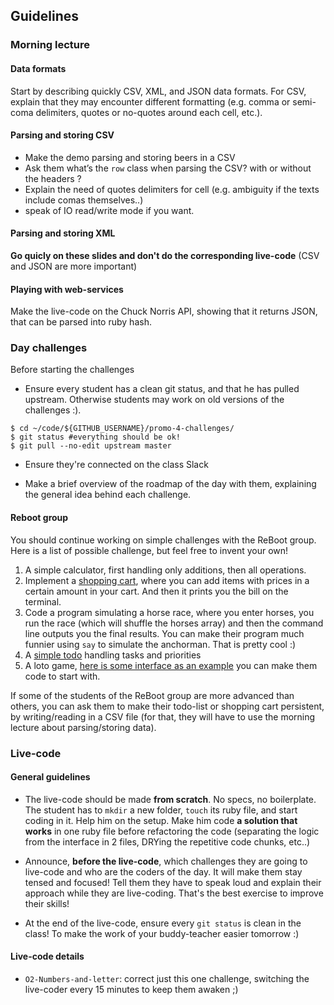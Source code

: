 ## Guidelines

### Morning lecture

#### Data formats
Start by describing quickly CSV, XML, and JSON data formats. For CSV, explain that they may encounter different formatting (e.g. comma or semi-coma delimiters, quotes or no-quotes around each cell, etc.).


#### Parsing and storing CSV
- Make the demo parsing and storing beers in a CSV
- Ask them what’s the `row` class when parsing the CSV? with or without the headers ?
- Explain the need of quotes delimiters for cell (e.g. ambiguity if the texts include comas themselves..)
- speak of IO read/write mode if you want.

#### Parsing and storing XML
**Go quicly on these slides and don't do the corresponding live-code** (CSV and JSON are more important)

#### Playing with web-services
Make the live-code on the Chuck Norris API, showing that it returns JSON, that can be parsed into ruby hash.


### Day challenges

Before starting the challenges

- Ensure every student has a clean git status, and that he has pulled upstream. Otherwise students may work on old versions of the challenges :).

```
$ cd ~/code/${GITHUB_USERNAME}/promo-4-challenges/
$ git status #everything should be ok!
$ git pull --no-edit upstream master
```

- Ensure they're connected on the class Slack

- Make a brief overview of the roadmap of the day with them, explaining the general idea behind each challenge.

#### Reboot group

You should continue working on simple challenges with the ReBoot group. Here is a list of possible challenge, but feel free to invent your own!

1. A simple calculator, first handling only additions, then all operations.
1. Implement a [shopping cart](https://gist.github.com/gabriel-dehan/b74a6e92deac876a80e1), where you can add items with prices in a certain amount in your cart. And then it prints you the bill on the terminal.
1. Code a program simulating a horse race, where you enter horses, you run the race (which will shuffle the horses array) and then the command line outputs you the final results. You can make their program much funnier using `say` to simulate the anchorman. That is pretty cool :)
1. A [simple todo](http://youtu.be/vKZ3LiF6GJg?list=UUcOrCE3fuo2dkr5F_n9LalA) handling tasks and priorities
1. A loto game, [here is some interface as an example](https://gist.github.com/Papillard/6e3708596071a3ea0648) you can make them code to start with.

If some of the students of the ReBoot group are more advanced than others, you can ask them to make their todo-list or shopping cart persistent, by writing/reading in a CSV file (for that, they will have to use the morning lecture about parsing/storing data).

### Live-code

#### General guidelines
- The live-code should be made **from scratch**. No specs, no boilerplate. The student has to `mkdir` a new folder, `touch` its ruby file, and start coding in it. Help him on the setup. Make him code **a solution that works** in one ruby file before refactoring the code (separating the logic from the interface in 2 files, DRYing the repetitive code chunks, etc..)

- Announce, **before the live-code**, which challenges they are going to live-code and who are the coders of the day. It will make them stay tensed and focused! Tell them they have to speak loud and explain their approach while they are live-coding. That's the best exercise to improve their skills!

- At the end of the live-code, ensure every `git status` is clean in the class! To make the work of your buddy-teacher easier tomorrow :)


#### Live-code details
- `O2-Numbers-and-letter`: correct just this one challenge, switching the live-coder every 15 minutes to keep them awaken ;)
